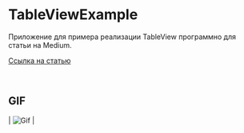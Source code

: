# TableViewExample
Приложение для примера реализации TableView программно для статьи на Medium.

[Ссылка на статью](https://medium.com/@ann.losh99/swift-%D1%81%D0%BE%D0%B7%D0%B4%D0%B0%D0%BD%D0%B8%D0%B5-tableview-%D0%BF%D1%80%D0%BE%D0%B3%D1%80%D0%B0%D0%BC%D0%BC%D0%BD%D0%BE-create-tableview-programmatically-aec7845cc67c)

<br />

## GIF

| ![Gif](https://user-images.githubusercontent.com/90030573/198009321-f4e27a80-b498-4178-904d-1298d107eb5d.gif) |
